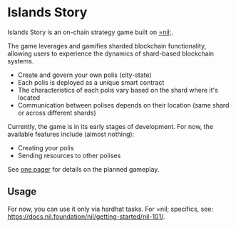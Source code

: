 # Islands Story

Islands Story is an on-chain strategy game built on [=nil;](https://nil.foundation).

The game leverages and gamifies sharded blockchain functionality, allowing users to experience the dynamics of shard-based blockchain systems.

* Create and govern your own polis (city-state)
* Each polis is deployed as a unique smart contract
* The characteristics of each polis vary based on the shard where it's located
* Communication between polises depends on their location (same shard or across different shards)

Currently, the game is in its early stages of development. For now, the available features include (almost nothing):
* Creating your polis
* Sending resources to other polises

See [one pager](./docs/one-pager.md) for details on the planned gameplay. 

## Usage

For now, you can use it only via hardhat tasks.
For =nil; specifics, see: https://docs.nil.foundation/nil/getting-started/nil-101/.
